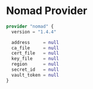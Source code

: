 # Nomad Provider

```terraform
provider "nomad" {
  version = "1.4.4"

  address     = null
  ca_file     = null
  cert_file   = null
  key_file    = null
  region      = null
  secret_id   = null
  vault_token = null
}
```